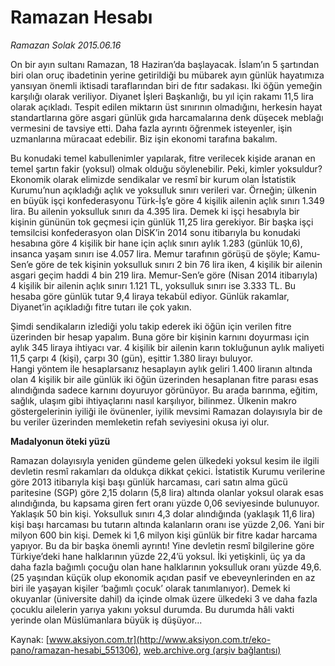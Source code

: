 # Ramazan Hesabı

*Ramazan Solak 2015.06.16*

<div class="pNewsDetailMainContent ctx_content" itemprop="articleBody">
 <p>
  On bir ayın sultanı Ramazan, 18 Haziran’da başlayacak. İslam’ın 5 şartından biri olan oruç ibadetinin yerine getirildiği bu mübarek ayın günlük hayatımıza yansıyan önemli iktisadi taraflarından biri de fıtır sadakası. İki öğün yemeğin karşılığı olarak veriliyor. Diyanet İşleri Başkanlığı, bu yıl için rakamı 11,5 lira olarak açıkladı. Tespit edilen miktarın üst sınırının olmadığını, herkesin hayat standartlarına göre asgari günlük gıda harcamalarına denk düşecek meblağı vermesini de tavsiye etti. Daha fazla ayrıntı öğrenmek isteyenler, işin uzmanlarına müracaat edebilir. Biz işin ekonomi tarafına bakalım.
 </p>
 <p>
  Bu konudaki temel kabullenimler yapılarak, fitre verilecek kişide aranan en temel şartın fakir (yoksul) olmak olduğu söylenebilir. Peki, kimler yoksuldur? Ekonomik olarak elimizde sendikalar ve resmî bir kurum olan İstatistik Kurumu’nun açıkladığı açlık ve yoksulluk sınırı verileri var. Örneğin; ülkenin en büyük işçi konfederasyonu Türk-İş’e göre 4 kişilik ailenin açlık sınırı 1.349 lira. Bu ailenin yoksulluk sınırı da 4.395 lira. Demek ki işçi hesabıyla bir kişinin gününün tok geçmesi için günlük 11,25 lira gerekiyor. Bir başka işçi temsilcisi konfederasyon olan DİSK’in 2014 sonu itibarıyla bu konudaki hesabına göre 4 kişilik bir hane için açlık sınırı aylık 1.283 (günlük 10,6), insanca yaşam sınırı ise 4.057 lira. Memur tarafının görüşü de şöyle; Kamu-Sen’e göre de tek kişinin yoksulluk sınırı 2 bin 76 lira iken, 4 kişilik bir ailenin asgari geçim haddi 4 bin 219 lira. Memur-Sen’e göre (Nisan 2014 itibarıyla) 4 kişilik bir ailenin açlık sınırı 1.121 TL, yoksulluk sınırı ise 3.333 TL. Bu hesaba göre günlük tutar 9,4 liraya tekabül ediyor. Günlük rakamlar, Diyanet’in açıkladığı fitre tutarı ile çok yakın.
 </p>
 <p>
  Şimdi sendikaların izlediği yolu takip ederek iki öğün için verilen fitre üzerinden bir hesap yapalım. Buna göre bir kişinin karnını doyurması için aylık 345 liraya ihtiyacı var. 4 kişilik bir ailenin karın tokluğunun aylık maliyeti 11,5 çarpı 4 (kişi), çarpı 30 (gün), eşittir 1.380 lirayı buluyor.
  <br>
   Hangi yöntem ile hesaplarsanız hesaplayın aylık geliri 1.400 liranın altında olan 4 kişilik bir aile günlük iki öğün üzerinden hesaplanan fitre parası esas alındığında sadece karnını doyuruyor görünüyor. Bu arada barınma, eğitim, sağlık, ulaşım gibi ihtiyaçlarını nasıl karşılıyor, bilinmez. Ülkenin makro göstergelerinin iyiliği ile övünenler, iyilik mevsimi Ramazan dolayısıyla bir de bu veriler üzerinden memleketin refah seviyesini okusa iyi olur.
  </br>
 </p>
 <p>
  <strong>
   Madalyonun öteki yüzü
  </strong>
 </p>
 <p>
  Ramazan dolayısıyla yeniden gündeme gelen ülkedeki yoksul kesim ile ilgili devletin resmî rakamları da oldukça dikkat çekici. İstatistik Kurumu verilerine göre 2013 itibarıyla kişi başı günlük harcaması, cari satın alma gücü paritesine (SGP) göre 2,15 doların (5,8 lira) altında olanlar yoksul olarak esas alındığında, bu kapsama giren fert oranı yüzde 0,06 seviyesinde bulunuyor. Yaklaşık 50 bin kişi. Yoksulluk sınırı 4,3 dolar alındığında (yaklaşık 11,6 lira) kişi başı harcaması bu tutarın altında kalanların oranı ise yüzde 2,06. Yani bir milyon 600 bin kişi. Demek ki 1,6 milyon kişi günlük bir fitre kadar harcama yapıyor. Bu da bir başka önemli ayrıntı! Yine devletin resmî bilgilerine göre Türkiye’deki hane halklarının yüzde 22,4’ü yoksul. İki yetişkinli, üç ya da daha fazla bağımlı çocuğu olan hane halklarının yoksulluk oranı yüzde 49,6. (25 yaşından küçük olup ekonomik açıdan pasif ve ebeveynlerinden en az biri ile yaşayan kişiler ‘bağımlı çocuk’ olarak tanımlanıyor). Demek ki okuyanlar (üniversite dahil) da içinde olmak üzere ülkedeki 3 ve daha fazla çocuklu ailelerin yarıya yakını yoksul durumda. Bu durumda hâli vakti yerinde olan Müslümanlara büyük iş düşüyor...
 </p>
</div>


Kaynak: [www.aksiyon.com.tr](http://www.aksiyon.com.tr/eko-pano/ramazan-hesabi_551306), [web.archive.org (arşiv bağlantısı)](http://web.archive.org/web/20151223183846/http://www.aksiyon.com.tr/eko-pano/ramazan-hesabi_551306)

